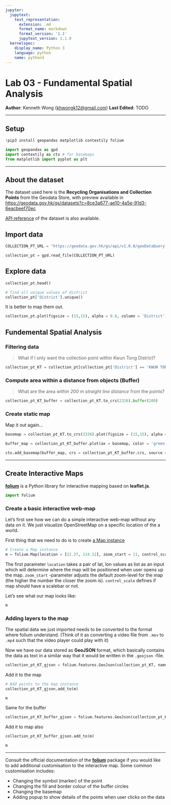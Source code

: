 ```yaml
---
jupyter:
  jupytext:
    text_representation:
      extension: .md
      format_name: markdown
      format_version: '1.1'
      jupytext_version: 1.1.0
  kernelspec:
    display_name: Python 3
    language: python
    name: python3
---
```


# Lab 03 - Fundamental Spatial Analysis

**Author**: Kenneth Wong (khwongk12@gmail.com)
**Last Edited**: TODO

---

## Setup

```python
!pip3 install geopandas matplotlib contextily folium
```

```python
import geopandas as gpd
import contextily as ctx # for basemaps
from matplotlib import pyplot as plt
```

---

## About the dataset

The dataset used here is the **Recycling Organisations and Collection Points** from the Geodata Store, with preview available in https://geodata.gov.hk/gs/datasets?c=8ce3a677-ae10-4a5e-91d3-6eacbeef70ec

[API reference](https://geodata.gov.hk/gs/geodataQueryAPI?uuid=8379b096-2c23-4dfb-9e4c-5c60d4683b8f) of the dataset is also available.

## Import data

```python
COLLECTION_PT_URL = "https://geodata.gov.hk/gs/api/v1.0.0/geoDataQuery?q=%7Bv%3A%221%2E0%2E0%22%2Cid%3A8379b096-2c23-4dfb-9e4c-5c60d4683b8f%2Clang%3A%22ENG%22%7D"

collection_pt = gpd.read_file(COLLECTION_PT_URL)
```

## Explore data

```python
collection_pt.head()
```

```python
# find all unique values of district
collection_pt['District'].unique()
```

It is better to map them out.

```python
collection_pt.plot(figsize = (15,15), alpha = 0.6, column = 'District', legend = True)
```

## Fundemental Spatial Analysis

### Filtering data

> What if I only want the collection point within Kwun Tong District?

```python
collection_pt_KT = collection_pt[collection_pt['District'] == 'KWUN TONG']
```

### Compute area within a distance from objects (Buffer)

>  What are the area *within 200 m straight line distance* from the points?

```python
collection_pt_KT_buffer = collection_pt_KT.to_crs(2326).buffer(200)
```

### Create static map

Map it out again...

```python
basemap = collection_pt_KT.to_crs(2326).plot(figsize = (15,15), alpha = 0.6, column = 'District', legend = True)

buffer_map = collection_pt_KT_buffer.plot(ax = basemap, color = 'green', markersize = 5, alpha = 0.25)

ctx.add_basemap(buffer_map, crs = collection_pt_KT_buffer.crs, source = ctx.providers.CartoDB.Positron)
```

---

## Create Interactive Maps

**[folium](https://github.com/python-visualization/folium)** is a Python library for interactive mapping based on **leaflet.js**.

```python
import folium
```

### Create a basic interactive web-map

Let’s first see how we can do a simple interactive web-map without any data on it. We just visualize OpenStreetMap on a specific location of the a world.

First thing that we need to do is to create [a Map instance](https://python-visualization.github.io/folium/modules.html#folium.folium.Map)

```python
# Create a Map instance
m = folium.Map(location = [22.37, 114.12], zoom_start = 11, control_scale = True)

```

The first parameter `location` takes a pair of lat, lon values as list as an input which will determine where the map will be positioned when user opens up the map. `zoom_start` -parameter adjusts the default zoom-level for the map (the higher the number the closer the zoom is). `control_scale` defines if map should have a scalebar or not.

Let’s see what our map looks like:

```python
m
```

### Adding layers to the map

The spatial data we just imported needs to be converted to the format where folium understand. (Think of it as converting a video file from `.mov` to `.mp4` such that the video player could play with it)

Now we have our data stored as **GeoJSON** format, which basically contains the data as text in a similar way that it would be written in the `.geojson` -file.

```python
collection_pt_KT_gjson = folium.features.GeoJson(collection_pt_KT, name = "KT_Collection_Pt")
```

Add it to the map

```python
# Add points to the map instance
collection_pt_KT_gjson.add_to(m)

m
```

Same for the buffer

```python
collection_pt_KT_buffer_gjson = folium.features.GeoJson(collection_pt_KT_buffer, name = "KT_Collection_Buffer")
```

Add it to map also

```python
collection_pt_KT_buffer_gjson.add_to(m)

m
```

---

Consult the official documentation of the **[folium](https://python-visualization.github.io/folium/)** package if you would like to add additional customisation to the interactive map. Some common customisation includes:

- Changing the symbol (marker) of the point
- Changing the fill and border colour of the buffer circles
- Changing the basemap
- Adding popup to show details of the points when user clicks on the data
